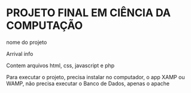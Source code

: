 <h1>PROJETO FINAL EM CIÊNCIA DA COMPUTAÇÃO</h1>

<p> nome do projeto </p>

<p> Arrival info <p/>

<p> Contem arquivos html, css, javascript e php <p/>

<p>Para executar o projeto, precisa instalar no computador, o app XAMP ou WAMP, não precisa executar o Banco de Dados, apenas o apache <p/>

